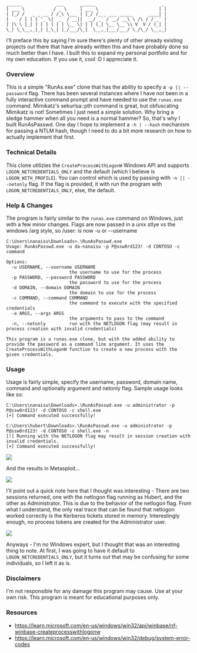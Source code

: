 ```
______             ___      ______                         _ 
| ___ \           / _ \     | ___ \                       | |
| |_/ /   _ _ __ / /_\ \___ | |_/ /_ _ ___ _____      ____| |
|    / | | | '_ \|  _  / __||  __/ _` / __/ __\ \ /\ / / _` |
| |\ \ |_| | | | | | | \__ \| | | (_| \__ \__ \\ V  V / (_| |
\_| \_\__,_|_| |_\_| |_/___/\_|  \__,_|___/___/ \_/\_/ \__,_|                                                          
```
I'll preface this by saying I'm sure there's plenty of other already existing projects out there that have already written this and have probably done so much better than I have. I built this to expand my personal portfolio and for my own education. If you use it, cool :D I appreciate it. 

### Overview

This is a simple "RunAs.exe" clone that has the ability to specify a ``-p || --password`` flag. There has been several instances where I have not been in a fully interactive command prompt and have needed to use the ``runas.exe`` command. Mimikatz's sekurlsa::pth command is great, but obfuscating Mimikatz is not! Sometimes I just need a simple solution. Why bring a sledge hammer when all you need is a normal hammer? So, that's why I built RunAsPasswd. One day I hope to implement a ``-h | --hash`` mechanism for passing a NTLM hash, though I need to do a bit more research on how to actually implement that first.

### Technical Details
This clone utilizies the ``CreateProcessWithLogonW`` Windows API and supports ``LOGON_NETCREDENTIALS_ONLY`` and the default (which I believe is ``LOGON_WITH_PROFILE``). You can control which is used by passing with ``-n || --netonly`` flag. If the flag is provided, it with run the program with ``LOGON_NETCREDENTIALS_ONLY``, else, the default.

### Help & Changes
The program is fairly similar to the ``runas.exe`` command on Windows, just with a few minor changes. Flags are now passed in a unix stlye vs the windows /arg style, so /user: is now -u or --username
```
C:\Users\nanaisu\Downloads>.\RunAsPasswd.exe
Usage: RunAsPasswd.exe -u da-nanaisu -p P@ssw0rd123! -d CONTOSO -c command

Options:
  -u USERNAME, --username USERNAME
                        the username to use for the process
  -p PASSWORD, --password PASSWORD
                        the password to use for the process
  -d DOMAIN, --domain DOMAIN
                        the domain to use for the process
  -c COMMAND, --command COMMAND
                        the command to execute with the specified credentials
  -a ARGS, --args ARGS
                        the arguments to pass to the command
  -n, --netonly         run with the NETLOGON flag (may result in process creation with invalid credentials)

This program is a runas.exe clone, but with the added ability to provide the password as a command line argument. It uses the CreateProcessWithLogonW function to create a new process with the given credentials.
```

### Usage
Usage is fairly simple, specify the username, password, domain name, command and optionally argument and netonly flag. Sample usage looks like so:
```
C:\Users\nanaisu\Downloads>.\RunAsPasswd.exe -u administrator -p P@ssw0rd123! -d CONTOSO -c shell.exe
[+] Command executed successfully!

C:\Users\hubert\Downloads>.\RunAsPasswd.exe -u administrator -p P@ssw0rd123! -d CONTOSO -c shell.exe -n
[!] Running with the NETLOGON flag may result in session creation with invalid credentials.
[+] Command executed successfully!
```

<img src="https://raw.githubusercontent.com/Sq00ky/RunAsPasswd/main/Image/cli.png">

And the results in Metasploit...

<img src="https://raw.githubusercontent.com/Sq00ky/RunAsPasswd/main/Image/msf.png">

I'll point out a quick note here that I thought was interesting - There are two sessions returned, one with the netlogon flag running as Hubert, and the other as Administrator. This is due to the behavior of the netlogon flag. From what I understand, the only real trace that can be found that netlogon worked correctly is the Kerberos tickets stored in memory. Interestingly enough, no process tokens are created for the Administrator user.

<img src="https://raw.githubusercontent.com/Sq00ky/RunAsPasswd/main/Image/klist.png">

Anyways - I'm no Windows expert, but I thought that was an interesting thing to note. At first, I was going to have it default to ``LOGON_NETCREDENTIALS_ONLY``, but it turns out that may be confusing for some individuals, so I left it as is.

### Disclaimers
I'm not responsible for any damage this program may cause. Use at your own risk. This program is meant for educational purposes only.

### Resources
- https://learn.microsoft.com/en-us/windows/win32/api/winbase/nf-winbase-createprocesswithlogonw
- https://learn.microsoft.com/en-us/windows/win32/debug/system-error-codes
